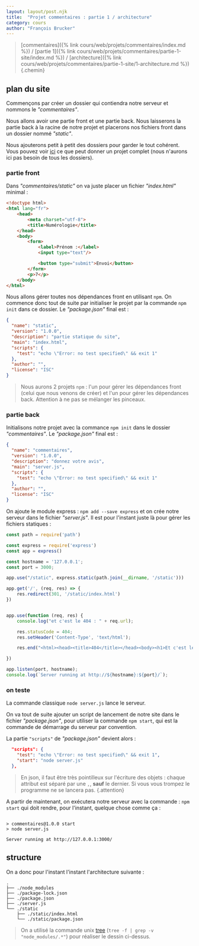 ```yaml
---
layout: layout/post.njk 
title:  "Projet commentaires : partie 1 / architecture"
category: cours
author: "François Brucker"
---
```


> [commentaires]({% link cours/web/projets/commentaires/index.md %}) / [partie 1]({% link cours/web/projets/commentaires/partie-1-site/index.md %}) / [architecture]({% link cours/web/projets/commentaires/partie-1-site/1-architecture.md %})
{.chemin}

## plan du site

Commençons par créer un dossier qui contiendra notre serveur et nommons le *"commentaires"*.

Nous allons avoir une partie front et une partie back. Nous laisserons la partie back à la racine de notre projet et placerons nos fichiers front dans un dossier nommé *"static"*.

Nous ajouterons petit à petit des dossiers pour garder le tout cohérent. Vous pouvez voir [ici](https://blog.logrocket.com/the-perfect-architecture-flow-for-your-next-node-js-project/) ce que peut donner un projet complet (nous n'aurons ici pas besoin de tous les dossiers).

### partie front

Dans *"commentaires/static"* on va juste placer un fichier *"index.html"* minimal :

```html
<!doctype html>
<html lang="fr">
    <head>
        <meta charset="utf-8">
        <title>Numérologie</title>
    </head>
    <body>
        <form>
            <label>Prénom :</label>
            <input type="text"/>

            <button type="submit">Envoi</button>
        </form>
        <p>7</p>
    </body>
</html>
```

Nous allons gérer toutes nos dépendances front en utilisant `npm`. On commence donc tout de suite par initialiser le projet par la commande `npm init` dans ce dossier. Le *"package.json"* final est :

```json
{
  "name": "static",
  "version": "1.0.0",
  "description": "partie statique du site",
  "main": "index.html",
  "scripts": {
    "test": "echo \"Error: no test specified\" && exit 1"
  },
  "author": "",
  "license": "ISC"
}
```

> Nous aurons 2 projets `npm` : l'un pour gérer les dépendances front (celui que nous venons de créer) et l'un pour gérer les dépendances back. Attention à ne pas se mélanger les pinceaux.

### partie back

Initialisons notre projet avec la commance `npm init` dans le dossier *"commentaires"*. Le *"package.json"* final est :

```json
{
  "name": "commentaires",
  "version": "1.0.0",
  "description": "donnez votre avis",
  "main": "server.js",
  "scripts": {
    "test": "echo \"Error: no test specified\" && exit 1"
  },
  "author": "",
  "license": "ISC"
}
```

On ajoute le module express : `npm add --save express` et on crée notre serveur dans le fichier *"server.js"*. Il est pour l'instant juste là pour gérer les fichiers statiques :

```js
const path = require('path')

const express = require('express')
const app = express()

const hostname = '127.0.0.1';
const port = 3000;

app.use("/static", express.static(path.join(__dirname, '/static')))

app.get('/', (req, res) => {
    res.redirect(301, '/static/index.html')
})


app.use(function (req, res) {
    console.log("et c'est le 404 : " + req.url);

    res.statusCode = 404;
    res.setHeader('Content-Type', 'text/html');

    res.end("<html><head><title>404</title></head><body><h1>Et c'est le 404.</h1><p> ressource non trouvée</p></body></html>");

})

app.listen(port, hostname);
console.log(`Server running at http://${hostname}:${port}/`);
```

### on teste

La commande classique `node server.js` lance le serveur.

On va tout de suite ajouter un script de lancement de notre site dans le fichier *"package.json"*, pour utiliser la commande `npm start`, qui est la commande de démarrage du serveur par convention.

La partie `"scripts"` de *"package.json"* devient alors :

```json
  "scripts": {
    "test": "echo \"Error: no test specified\" && exit 1",
    "start": "node server.js"
  },
```

> En json, il faut être très pointilleux sur l'écriture des objets : chaque attribut est séparé par une `,`, **sauf** le dernier. Si vous vous trompez le programme ne se lancera pas.
{.attention}

A partir de maintenant, on exécutera notre serveur avec la commande : `npm start` qui doit rendre, pour l'instant, quelque chose comme ça :

```text

> commentaires@1.0.0 start
> node server.js

Server running at http://127.0.0.1:3000/

```

## structure

On a donc pour l'instant l'instant l'architecture suivante :

```text
.
├── ./node_modules
├── ./package-lock.json
├── ./package.json
├── ./server.js
└── ./static
    ├── ./static/index.html
    └── ./static/package.json
```

> On a utilisé la commande unix [tree](https://linux.die.net/man/1/tree) (`tree -f | grep -v "node_modules/.*"`) pour réaliser le dessin ci-dessus.
